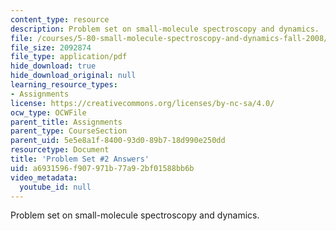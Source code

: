 ```yaml
---
content_type: resource
description: Problem set on small-molecule spectroscopy and dynamics.
file: /courses/5-80-small-molecule-spectroscopy-and-dynamics-fall-2008/a6931596f907971b77a92bf01588bb6b_02pset_ans_sp94.pdf
file_size: 2092874
file_type: application/pdf
hide_download: true
hide_download_original: null
learning_resource_types:
- Assignments
license: https://creativecommons.org/licenses/by-nc-sa/4.0/
ocw_type: OCWFile
parent_title: Assignments
parent_type: CourseSection
parent_uid: 5e5e8a1f-8400-93d0-89b7-18d990e250dd
resourcetype: Document
title: 'Problem Set #2 Answers'
uid: a6931596-f907-971b-77a9-2bf01588bb6b
video_metadata:
  youtube_id: null
---
```

Problem set on small-molecule spectroscopy and dynamics.
